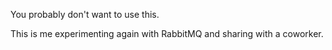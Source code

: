 You probably don't want to use this.

This is me experimenting again with RabbitMQ and sharing with a
coworker.
